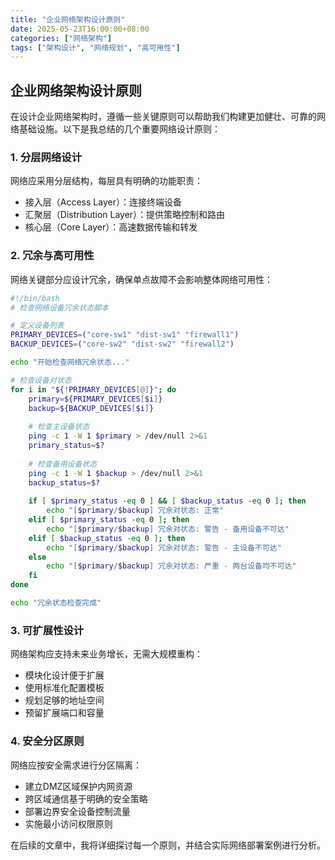 ```yaml
---
title: "企业网络架构设计原则"
date: 2025-05-23T16:00:00+08:00
categories: ["网络架构"]
tags: ["架构设计", "网络规划", "高可用性"]
---
```


## 企业网络架构设计原则

在设计企业网络架构时，遵循一些关键原则可以帮助我们构建更加健壮、可靠的网络基础设施。以下是我总结的几个重要网络设计原则：

### 1. 分层网络设计

网络应采用分层结构，每层具有明确的功能职责：

- 接入层（Access Layer）：连接终端设备
- 汇聚层（Distribution Layer）：提供策略控制和路由
- 核心层（Core Layer）：高速数据传输和转发

### 2. 冗余与高可用性

网络关键部分应设计冗余，确保单点故障不会影响整体网络可用性：

```bash
#!/bin/bash
# 检查网络设备冗余状态脚本

# 定义设备列表
PRIMARY_DEVICES=("core-sw1" "dist-sw1" "firewall1")
BACKUP_DEVICES=("core-sw2" "dist-sw2" "firewall2")

echo "开始检查网络冗余状态..."

# 检查设备对状态
for i in "${!PRIMARY_DEVICES[@]}"; do
    primary=${PRIMARY_DEVICES[$i]}
    backup=${BACKUP_DEVICES[$i]}
    
    # 检查主设备状态
    ping -c 1 -W 1 $primary > /dev/null 2>&1
    primary_status=$?
    
    # 检查备用设备状态
    ping -c 1 -W 1 $backup > /dev/null 2>&1
    backup_status=$?
    
    if [ $primary_status -eq 0 ] && [ $backup_status -eq 0 ]; then
        echo "[$primary/$backup] 冗余对状态: 正常"
    elif [ $primary_status -eq 0 ]; then
        echo "[$primary/$backup] 冗余对状态: 警告 - 备用设备不可达"
    elif [ $backup_status -eq 0 ]; then
        echo "[$primary/$backup] 冗余对状态: 警告 - 主设备不可达"
    else
        echo "[$primary/$backup] 冗余对状态: 严重 - 两台设备均不可达"
    fi
done

echo "冗余状态检查完成"
```

### 3. 可扩展性设计

网络架构应支持未来业务增长，无需大规模重构：

- 模块化设计便于扩展
- 使用标准化配置模板
- 规划足够的地址空间
- 预留扩展端口和容量

### 4. 安全分区原则

网络应按安全需求进行分区隔离：

- 建立DMZ区域保护内网资源
- 跨区域通信基于明确的安全策略
- 部署边界安全设备控制流量
- 实施最小访问权限原则

在后续的文章中，我将详细探讨每一个原则，并结合实际网络部署案例进行分析。 